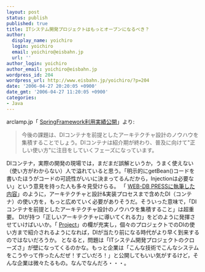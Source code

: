 ```yaml
---
layout: post
status: publish
published: true
title: ITシステム開発プロジェクトはもっとオープンになるべき？
author:
  display_name: yoichiro
  login: yoichiro
  email: yoichiro@eisbahn.jp
  url: ''
author_login: yoichiro
author_email: yoichiro@eisbahn.jp
wordpress_id: 204
wordpress_url: http://www.eisbahn.jp/yoichiro/?p=204
date: '2006-04-27 20:20:05 +0900'
date_gmt: '2006-04-27 11:20:05 +0900'
categories:
- Java
---
```


arclamp.jp「
[SpringFramework利用実績公開](http://www.arclamp.jp/blog/archives/000818.html)」より:

>今後の課題は、DIコンテナを前提としたアーキテクチャ設計のノウハウを集積することでしょう。DIコンテナは紹介期が終わり、普及に向けて"正しい使い方"に注目をしていくフェーズになっています。

DIコンテナ，実際の開発の現場では，まだまだ誤解というか，うまく使えない（使い方がわからない）人で溢れていると思う。「明示的にgetBean()コードを書いたほうがコードの可読性がいいに決まってるんだから，Injectionは必要ない」という意見を持った人も多々見受けらる。
「
[WEB-DB PRESSに執筆した内容](http://www.eisbahn.jp/yoichiro/2005/12/webdb_press_vol30.html)」のように，アーキテクチャと設計&実装プロセスまで含めたDI（コンテナ）の使い方を，もっと広めていく必要がありそうだ。そういった意味で，「DIコンテナを前提としたアーキテクチャ設計のノウハウを集積すること」は超重要。
DIが持つ「正しいアーキテクチャに導いてくれる力」をどのように発揮させていけばいいか。「
[Project](http://modern.sourceforge.jp/)」の欄が充実し，個々のプロジェクトでのDIの使い方まで紹介されるようになれば，DIが当たり前になる時代がより早く到来するのではないだろうか。
となると，問題は「ITシステム開発プロジェクトのクローズさ」が壁になってくるのかな。もっと企業は「こんな技術でこんなシステムをこうやって作ったんだぜ！すごいだろ！」と公開してもいい気がするけど，そんな企業は微々たるもの。なんでなんだろ・・・。
